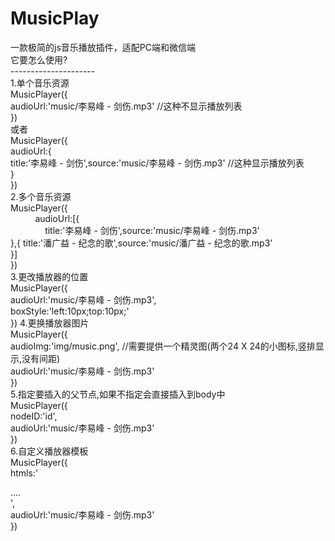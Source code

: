 # MusicPlay
一款极简的js音乐播放插件，适配PC端和微信端      
  它要怎么使用?         
        ---------------------      
        1.单个音乐资源       
        MusicPlayer({      
            audioUrl:'music/李易峰 - 剑伤.mp3'  //这种不显示播放列表    
        })    
        或者         
         MusicPlayer({              
            audioUrl:{               
                title:'李易峰 - 剑伤',source:'music/李易峰 - 剑伤.mp3' //这种显示播放列表             
            }            
        })              
        2.多个音乐资源             
        MusicPlayer({              
            audioUrl:[{        
                title:'李易峰 - 剑伤',source:'music/李易峰 - 剑伤.mp3'         
            },{
                title:'潘广益 - 纪念的歌',source:'music/潘广益 - 纪念的歌.mp3'          
            }]                   
        })                             
        3.更改播放器的位置              
        MusicPlayer({                 
            audioUrl:'music/李易峰 - 剑伤.mp3',             
            boxStyle:'left:10px;top:10px;'             
        })
        4.更换播放器图片             
        MusicPlayer({                      
            audioImg:'img/music.png', //需要提供一个精灵图(两个24 X 24的小图标,竖排显示,没有间距)            
            audioUrl:'music/李易峰 - 剑伤.mp3'               
        })                 
        5.指定要插入的父节点,如果不指定会直接插入到body中               
        MusicPlayer({               
            nodeID:'id',                   
            audioUrl:'music/李易峰 - 剑伤.mp3'                
        })                
        6.自定义播放器模板          
        MusicPlayer({             
            htmls:'<div>....</div>',            
            audioUrl:'music/李易峰 - 剑伤.mp3'                           
        })              
